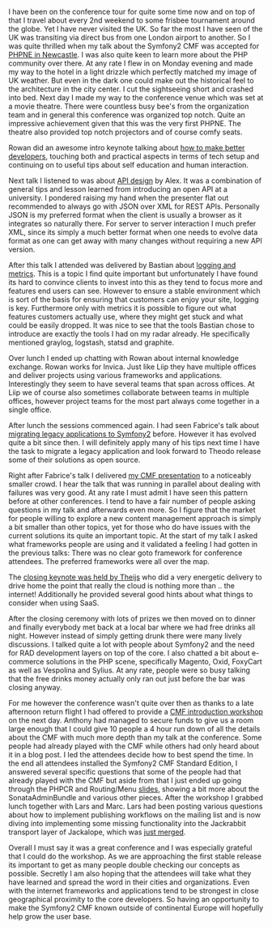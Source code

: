 I have been on the conference tour for quite some time now and on top of that I travel about every 2nd weekend to some frisbee tournament around the globe. Yet I have never visited the UK. So far the most I have seen of the UK was transiting via direct bus from one London airport to another. So I was quite thrilled when my talk about the Symfony2 CMF was accepted for [PHPNE in Newcastle](http://conference.phpne.org.uk). I was also quite keen to learn more about the PHP community over there. At any rate I flew in on Monday evening and made my way to the hotel in a light drizzle which perfectly matched my image of UK weather. But even in the dark one could make out the historical feel to the architecture in the city center. I cut the sightseeing short and crashed into bed. Next day I made my way to the conference venue which was set at a movie theatre. There were countless busy bee's from the organization team and in general this conference was organized top notch. Quite an impressive achievement given that this was the very first PHPNE. The theatre also provided top notch projectors and of course comfy seats.

Rowan did an awesome intro keynote talking about [how to make better developers](http://conference.phpne.org.uk/schedule/#rowan), touching both and practical aspects in terms of tech setup and continuing on to useful tips about self education and human interaction.

Next talk I listened to was about [API design](http://conference.phpne.org.uk/schedule/#alex) by Alex. It was a combination of general tips and lesson learned from introducing an open API at a university. I pondered raising my hand when the presenter flat out recommended to always go with JSON over XML for REST APIs. Personally JSON is my preferred format when the client is usually a browser as it integrates so naturally there. For server to server interaction I much prefer XML, since its simply a much better format when one needs to evolve data format as one can get away with many changes without requiring a new API version.

After this talk I attended was delivered by Bastian about [logging and metrics](http://conference.phpne.org.uk/schedule/#bastian). This is a topic I find quite important but unfortunately I have found its hard to convince clients to invest into this as they tend to focus more and features end users can see. However to ensure a stable environment which is sort of the basis for ensuring that customers can enjoy your site, logging is key. Furthermore only with metrics it is possible to figure out what features customers actually use, where they might get stuck and what could be easily dropped. It was nice to see that the tools Bastian chose to introduce are exactly the tools I had on my radar already. He specifically mentioned graylog, logstash, statsd and graphite.

Over lunch I ended up chatting with Rowan about internal knowledge exchange. Rowan works for Invica. Just like Liip they have multiple offices and deliver projects using various frameworks and applications. Interestingly they seem to have several teams that span across offices. At Liip we of course also sometimes collaborate between teams in multiple offices, however project teams for the most part always come together in a single office.

After lunch the sessions commenced again. I had seen Fabrice's talk about [migrating legacy applications to Symfony2](http://conference.phpne.org.uk/schedule/#fabrice) before. However it has evolved quite a bit since then. I will definitely apply many of his tips next time I have the task to migrate a legacy application and look forward to Theodo release some of their solutions as open source.

Right after Fabrice's talk I delivered [my CMF presentation](http://conference.phpne.org.uk/schedule/#lukas) to a noticeably smaller crowd. I hear the talk that was running in parallel about dealing with failures was very good. At any rate I must admit I have seen this pattern before at other conferences. I tend to have a fair number of people asking questions in my talk and afterwards even more. So I figure that the market for people willing to explore a new content management approach is simply a bit smaller than other topics, yet for those who do have issues with the current solutions its quite an important topic. At the start of my talk I asked what frameworks people are using and it validated a feeling I had gotten in the previous talks: There was no clear goto framework for conference attendees. The preferred frameworks were all over the map.

The [closing keynote was held by Theijs](http://conference.phpne.org.uk/schedule/#thijs) who did a very energetic delivery to drive home the point that really the cloud is nothing more than .. the internet! Additionally he provided several good hints about what things to consider when using SaaS.

After the closing ceremony with lots of prizes we then moved on to dinner and finally everybody met back at a local bar where we had free drinks all night. However instead of simply getting drunk there were many lively discussions. I talked quite a lot with people about Symfony2 and the need for RAD development layers on top of the core. I also chatted a bit about e-commerce solutions in the PHP scene, specifically Magento, Oxid, FoxyCart as well as Vespolina and Sylius. At any rate, people were so busy talking that the free drinks money actually only ran out just before the bar was closing anyway.

For me however the conference wasn't quite over then as thanks to a late afternoon return flight I had offered to provide a [CMF introduction workshop](http://symfonycmf.eventbrite.com) on the next day. Anthony had managed to secure funds to give us a room large enough that I could give 10 people a 4 hour run down of all the details about the CMF with much more depth than my talk at the conference. Some people had already played with the CMF while others had only heard about it in a blog post. I led the attendees decide how to best spend the time. In the end all attendees installed the Symfony2 CMF Standard Edition, I answered several specific questions that some of the people had that already played with the CMF but aside from that I just ended up going through the PHPCR and Routing/Menu [slides](http://cmf.symfony.com), showing a bit more about the SonataAdminBundle and various other pieces. After the workshop I grabbed lunch together with Lars and Marc. Lars had been posting various questions about how to implement publishing workflows on the mailing list and is now diving into implementing some missing functionality into the Jackrabbit transport layer of Jackalope, which was [just merged](https://github.com/jackalope/jackalope-jackrabbit/pull/38).

Overall I must say it was a great conference and I was especially grateful that I could do the workshop. As we are approaching the first stable release its important to get as many people double checking our concepts as possible. Secretly I am also hoping that the attendees will take what they have learned and spread the word in their cities and organizations. Even with the internet frameworks and applications tend to be strongest in close geographical proximity to the core developers. So having an opportunity to make the Symfony2 CMF known outside of continental Europe will hopefully help grow the user base.